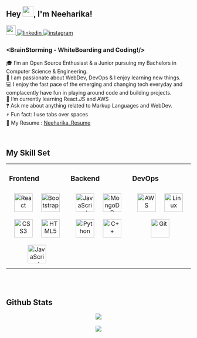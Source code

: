 ## Hey <img src="https://github.com/TheDudeThatCode/TheDudeThatCode/blob/master/Assets/Hi.gif" width="29px">, I'm Neeharika! 

 
 
<div align="left">

  
 <a href="mailto:neeharika019@gmail.com">
  <img  width="26px" src="https://cdn.jsdelivr.net/npm/simple-icons@v3/icons/gmail.svg" />
</a>




<a href="https://www.linkedin.com/in/neeharika-katragadda-713b85189/" target="_blank">
<img src=https://img.shields.io/badge/linkedin-%231E77B5.svg?&style=for-the-badge&logo=linkedin&logoColor=white alt=linkedin style="margin-bottom: 5px;" />
</a>

<a href="https://www.instagram.com/neeharika019/" target="_blank">
<img src=https://img.shields.io/badge/instagram-%23000000.svg?&style=for-the-badge&logo=instagram&logoColor=white alt=instagram style="margin-bottom: 5px;" />
</a>  


</div>  
 
### <BrainStorming - WhiteBoarding and Coding!/>  
🎓 I’m an Open Source Enthusiast & a Junior pursuing my Bachelors in Computer Science & Engineering. </br>
👨‍ I am passionate about  WebDev,  DevOps & I enjoy learning new things. </br>
💻 I enjoy the fast pace of the emerging and changing tech everyday and complacently have fun in playing around code and
building projects. </br> 
🌱 I’m currently learning React.JS and AWS  </br> 
❓ Ask me about anything related to Markup Languages and WebDev.</br> 
⚡ Fun fact: I use tabs over spaces </br> 
📃 My Resume : [Neeharika_Resume](https://drive.google.com/file/d/1URd_gvNS4ebtDstdiEHtYOkBH2F28qXY/view?usp=sharing) 

<br/>  


## My Skill Set  
<table><tr><td valign="top" width="33%">

### Frontend  
<div align="center">  
<img style="margin: 10px" src="https://profilinator.rishav.dev/skills-assets/react-original-wordmark.svg" alt="React" height="50" />  
<img style="margin: 10px" src="https://profilinator.rishav.dev/skills-assets/bootstrap-plain.svg" alt="Bootstrap" height="50" />  
<img style="margin: 10px" src="https://profilinator.rishav.dev/skills-assets/css3-original-wordmark.svg" alt="CSS3" height="50" />  
<img style="margin: 10px" src="https://profilinator.rishav.dev/skills-assets/html5-original-wordmark.svg" alt="HTML5" height="50" />  
  
<img style="margin: 10px" src="https://profilinator.rishav.dev/skills-assets/javascript-original.svg" alt="JavaScript" height="50" />  
  
 
</div></td><td valign="top" width="33%">

### Backend  
<div align="center">  
<img style="margin: 10px" src="https://profilinator.rishav.dev/skills-assets/javascript-original.svg" alt="JavaScript" height="50" />  
  
 
<img style="margin: 10px" src="https://profilinator.rishav.dev/skills-assets/mongodb-original-wordmark.svg" alt="MongoDB" height="50" />  
  
 
 
<img style="margin: 10px" src="https://profilinator.rishav.dev/skills-assets/python-original.svg" alt="Python" height="50" />  
  

  
<img style="margin: 10px" src="https://profilinator.rishav.dev/skills-assets/cplusplus-original.svg" alt="C++" height="50" />  
</div></td><td valign="top" width="33%">

### DevOps  
<div align="center">  
<img style="margin: 10px" src="https://profilinator.rishav.dev/skills-assets/amazonwebservices-original-wordmark.svg" alt="AWS" height="50" />  

<img style="margin: 10px" src="https://profilinator.rishav.dev/skills-assets/linux-original.svg" alt="Linux" height="50" />  
<img style="margin: 10px" src="https://profilinator.rishav.dev/skills-assets/git-scm-icon.svg" alt="Git" height="50" />  

</div></td></tr></table>  

<br/>  



  

<br/>  


## Github Stats  
<div align="center"><img src="https://github-readme-stats.vercel.app/api?username=Neeharika019&show_icons=true&count_private=true" align="center" /></div>  

<br/>  

<div align="center">
<img src="https://komarev.com/ghpvc/?username=neeharika019&&style=flat-square" align="center" />
</div>  

